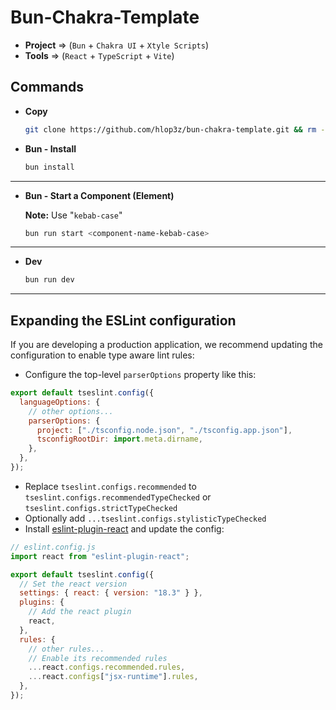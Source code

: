 # Bun-Chakra-Template

- **Project** => (`Bun` + `Chakra UI` + `Xtyle Scripts`)
- **Tools** => (`React` + `TypeScript` + `Vite`)

## Commands

- **Copy**

  ```sh
  git clone https://github.com/hlop3z/bun-chakra-template.git && rm -rf bun-chakra-template/.git
  ```

- **Bun - Install**

  ```sh
  bun install
  ```

---

- **Bun - Start a Component (Element)**

  **Note:** Use "`kebab-case`"

  ```sh
  bun run start <component-name-kebab-case>
  ```

---

- **Dev**

  ```sh
  bun run dev
  ```

---

## Expanding the ESLint configuration

If you are developing a production application, we recommend updating the configuration to enable type aware lint rules:

- Configure the top-level `parserOptions` property like this:

```js
export default tseslint.config({
  languageOptions: {
    // other options...
    parserOptions: {
      project: ["./tsconfig.node.json", "./tsconfig.app.json"],
      tsconfigRootDir: import.meta.dirname,
    },
  },
});
```

- Replace `tseslint.configs.recommended` to `tseslint.configs.recommendedTypeChecked` or `tseslint.configs.strictTypeChecked`
- Optionally add `...tseslint.configs.stylisticTypeChecked`
- Install [eslint-plugin-react](https://github.com/jsx-eslint/eslint-plugin-react) and update the config:

```js
// eslint.config.js
import react from "eslint-plugin-react";

export default tseslint.config({
  // Set the react version
  settings: { react: { version: "18.3" } },
  plugins: {
    // Add the react plugin
    react,
  },
  rules: {
    // other rules...
    // Enable its recommended rules
    ...react.configs.recommended.rules,
    ...react.configs["jsx-runtime"].rules,
  },
});
```
